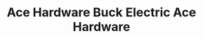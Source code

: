 ---
title: "Ace Hardware Buck Electric Ace Hardware"
url: /ocean-shores/ace-hardware-buck-electric-ace-hardware/
shop: doityourself
---